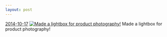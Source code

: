 ```yaml
---
layout: post
---
```


<p>
  <time><a href="/374">2014-10-17</a></time>
  <a href="/374"><img src="{{ site.assets_url }}/374-640.jpg" srcset="{{ site.assets_url }}/374-1280.jpg 1280w, {{ site.assets_url }}/374-960.jpg 960w, {{ site.assets_url }}/374-640.jpg 640w, {{ site.assets_url }}/374-320.jpg 320w" sizes="(min-width: 700px) 50vw, calc(100vw - 2rem)" alt="Made a lightbox for product photography!" /></a>
  <span>Made a lightbox for product photography!</span>
</p>
